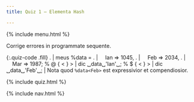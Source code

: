 ```yaml
---
title: Quiz 1 — Elementa Hash

---
```


{% include menu.html %}

Corrige errores in programmate sequente.

{:.quiz-code .fill}
. | meus %data =
. | &nbsp;&nbsp;&nbsp;&nbsp;Ian => 1045,
. | &nbsp;&nbsp;&nbsp;&nbsp;Feb => 2034,
. | &nbsp;&nbsp;&nbsp;&nbsp;Mar => 1987;
% @ { < } > | dic ␣data␣&apos;Ian&apos;␣;
% $ { < } > | dic ␣data␣&apos;Feb&apos;␣; | Nota quod `%data<Feb>` est expressivior et compendiosior.

{% include quiz.html %}

{% include nav.html %}